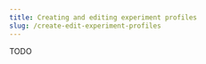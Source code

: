 ```yaml
---
title: Creating and editing experiment profiles
slug: /create-edit-experiment-profiles
---
```


TODO
